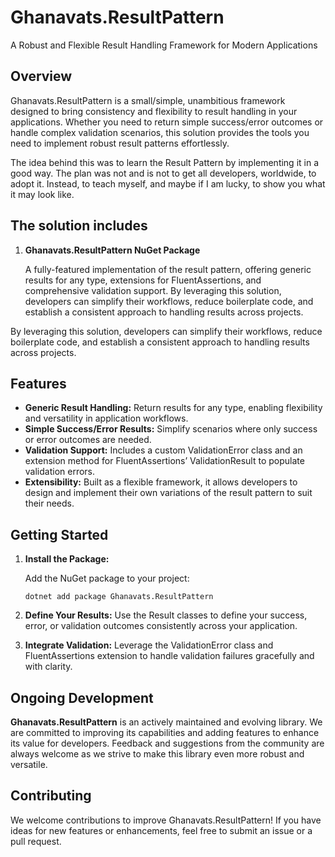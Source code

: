 # Ghanavats.ResultPattern
A Robust and Flexible Result Handling Framework for Modern Applications

## Overview
Ghanavats.ResultPattern is a small/simple, unambitious framework designed to bring consistency 
and flexibility to result handling in your applications. 
Whether you need to return simple success/error outcomes or handle complex validation scenarios, 
this solution provides the tools you need to implement robust result patterns effortlessly.

The idea behind this was to learn the Result Pattern by implementing it in a good way. 
The plan was not and is not to get all developers, worldwide, to adopt it. 
Instead, to teach myself, and maybe if I am lucky, to show you what it may look like. 

## The solution includes

1. **Ghanavats.ResultPattern NuGet Package**

    A fully-featured implementation of the result pattern, offering generic results for any type, extensions for FluentAssertions, and comprehensive validation support.
By leveraging this solution, developers can simplify their workflows, reduce boilerplate code, and establish a consistent approach to handling results across projects.

By leveraging this solution, developers can simplify their workflows, 
reduce boilerplate code, and establish a consistent approach to handling results across projects.

## Features
* **Generic Result Handling:** Return results for any type, enabling flexibility and versatility in application workflows.
* **Simple Success/Error Results:** Simplify scenarios where only success or error outcomes are needed.
* **Validation Support:** Includes a custom ValidationError class and an extension method for FluentAssertions’ ValidationResult to populate validation errors.
* **Extensibility:** Built as a flexible framework, it allows developers to design and implement their own variations of the result pattern to suit their needs.

## Getting Started
1. **Install the Package:**

   Add the NuGet package to your project:
    ```
   dotnet add package Ghanavats.ResultPattern
    ```

2. **Define Your Results:**
   Use the Result classes to define your success, error, or validation outcomes consistently across your application.

3. **Integrate Validation:**
   Leverage the ValidationError class and FluentAssertions extension 
to handle validation failures gracefully and with clarity.

## Ongoing Development
**Ghanavats.ResultPattern** is an actively maintained and evolving library. 
We are committed to improving its capabilities and adding features to enhance its value for developers. 
Feedback and suggestions from the community are always welcome as we strive 
to make this library even more robust and versatile.

## Contributing
We welcome contributions to improve Ghanavats.ResultPattern! 
If you have ideas for new features or enhancements, feel free to submit an issue or a pull request.
